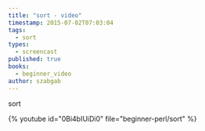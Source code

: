 ```yaml
---
title: "sort - video"
timestamp: 2015-07-02T07:03:04
tags:
  - sort
types:
  - screencast
published: true
books:
  - beginner_video
author: szabgab
---
```



sort



{% youtube id="0Bi4bIUiDi0" file="beginner-perl/sort" %}

